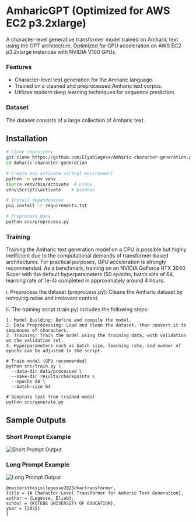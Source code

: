 # AmharicGPT (Optimized for AWS EC2 p3.2xlarge)

A character-level generative transformer model trained on Amharic text using the GPT architecture. Optimized for GPU acceleration on AWS EC2 p3.2xlarge instances with NVIDIA V100 GPUs.

### Features

- Character-level text generation for the Amharic language.
- Trained on a cleaned and preprocessed Amharic text corpus.
- Utilizes modern deep learning techniques for sequence prediction.

### Dataset

The dataset consists of a large collection of Amharic text. 

## Installation

```bash
# Clone repository
git clone https://github.com/Elyablegese/Amharic-character-generation.git   
cd Amharic-character-generation

# Create and activate virtual environment
python -m venv venv
source venv/bin/activate  # Linux
venv\Scripts\activate    # Windows

# Install dependencies
pip install -r requirements.txt

# Preprocess data
python src/preprocess.py

```

### Training

Training the Amharic text generation model on a CPU is possible but highly inefficient due to the computational demands of transformer-based architectures. For practical purposes, GPU acceleration is strongly recommended. As a benchmark, training on an NVIDIA GeForce RTX 3040 Super with the default hyperparameters (50 epochs, batch size of 64, learning rate of 1e-4) completed in approximately around 4 hours.

i. Preprocess the dataset (preprocess.py): Cleans the Amharic dataset by removing noise and irrelevant content.

ii. The training script (train.py) includes the following steps:

    1. Model Building: Define and compile the model.
    2. Data Preprocessing: Load and clean the dataset, then convert it to sequences of characters.
    3. Training: Train the model using the training data, with validation on the validation set.
    4. Hyperparameters such as batch size, learning rate, and number of epochs can be adjusted in the script.
```    
# Train model (GPU recommended)
python src/train.py \
  --data-dir data/processed \
  --save-dir results/checkpoints \
  --epochs 50 \
  --batch-size 64

# Generate text from trained model
python src/generate.py
```
## Sample Outputs

### Short Prompt Example
![Short Prompt Output](https://github.com/user-attachments/assets/2d10f305-34d9-4c43-ba63-343dfcf56019%20 )

### Long Prompt Example
![Long Prompt Output](https://github.com/user-attachments/assets/5bb5bf00-dcb5-44ba-b8a6-9f6535d29841%20 )
```
@mastersthesis{legesse2025chartransformer,
title = {A Character-Level Transformer for Amharic Text Generation},
author = {Legesse, Eliab},
school = {KOTEBE UNIVERSITY OF EDUCATION},
year = {2025}
}
